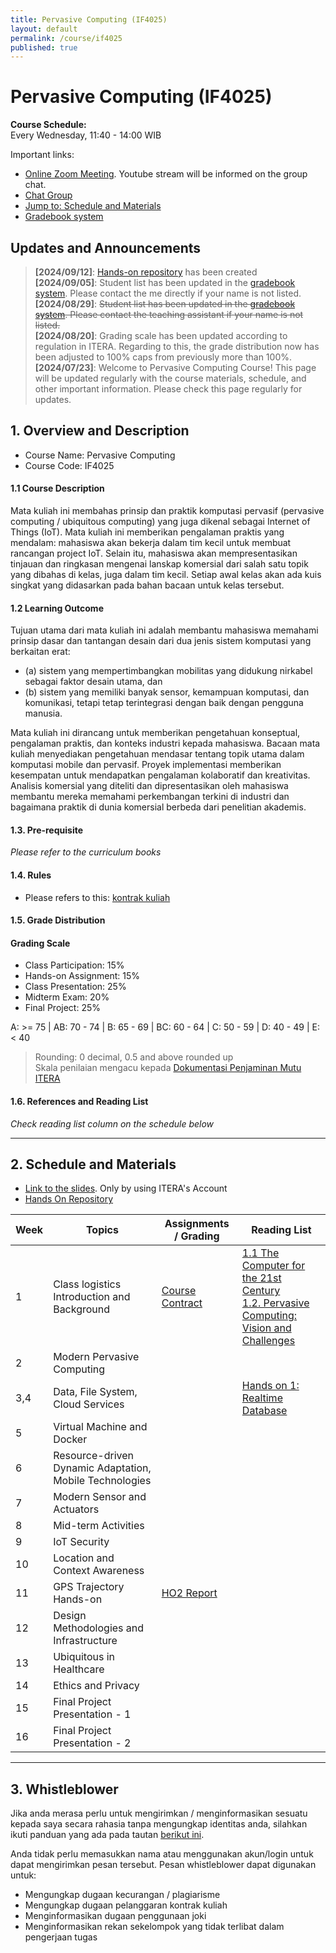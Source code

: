 ```yaml
---
title: Pervasive Computing (IF4025)
layout: default
permalink: /course/if4025
published: true
---
```


# Pervasive Computing (IF4025)

**Course Schedule:**<br>
Every Wednesday, 11:40 - 14:00 WIB

Important links:
- [Online Zoom Meeting](https://csueb.zoom.us/j/81876160253). Youtube stream will be informed on the group chat.
- [Chat Group](https://chat.whatsapp.com/H0iIvh650gn4EmvE1689So)
- [Jump to: Schedule and Materials](#2-schedule-and-materials)
- [Gradebook system](https://gradebook.mctm.web.id)

## Updates and Announcements
> **[2024/09/12]**: [Hands-on repository](https://github.com/informatika-itera/if4025-handson) has been created<br>
> **[2024/09/05]**: Student list has been updated in the [gradebook system](https://gradebook.mctm.web.id). Please contact the me directly if your name is not listed.<br>
> **[2024/08/29]**: ~~Student list has been updated in the [gradebook system](https://gradebook.mctm.web.id). Please contact the teaching assistant if your name is not listed.~~<br>
> **[2024/08/20]**: Grading scale has been updated according to regulation in ITERA. Regarding to this, the grade distribution now has been adjusted to 100% caps from previously more than 100%. <br>
> **[2024/07/23]**: Welcome to Pervasive Computing Course! This page will be updated regularly with the course materials, schedule, and other important information. Please check this page regularly for updates.

## 1. Overview and Description
* Course Name: Pervasive Computing
* Course Code: IF4025

#### 1.1 Course Description
Mata kuliah ini membahas prinsip dan praktik komputasi pervasif (pervasive computing / ubiquitous computing) yang juga dikenal sebagai Internet of Things (IoT). Mata kuliah ini memberikan pengalaman praktis yang mendalam: mahasiswa akan bekerja dalam tim kecil untuk membuat rancangan project IoT. Selain itu, mahasiswa akan mempresentasikan tinjauan dan ringkasan mengenai lanskap komersial dari salah satu topik yang dibahas di kelas, juga dalam tim kecil. Setiap awal kelas akan ada kuis singkat yang didasarkan pada bahan bacaan untuk kelas tersebut.

#### 1.2 Learning Outcome
Tujuan utama dari mata kuliah ini adalah membantu mahasiswa memahami prinsip dasar dan tantangan desain dari dua jenis sistem komputasi yang berkaitan erat:
- (a) sistem yang mempertimbangkan mobilitas yang didukung nirkabel sebagai faktor desain utama, dan
- (b) sistem yang memiliki banyak sensor, kemampuan komputasi, dan komunikasi, tetapi tetap terintegrasi dengan baik dengan pengguna manusia.

Mata kuliah ini dirancang untuk memberikan pengetahuan konseptual, pengalaman praktis, dan konteks industri kepada mahasiswa. Bacaan mata kuliah menyediakan pengetahuan mendasar tentang topik utama dalam komputasi mobile dan pervasif. Proyek implementasi memberikan kesempatan untuk mendapatkan pengalaman kolaboratif dan kreativitas. Analisis komersial yang diteliti dan dipresentasikan oleh mahasiswa membantu mereka memahami perkembangan terkini di industri dan bagaimana praktik di dunia komersial berbeda dari penelitian akademis.

#### 1.3. Pre-requisite

_Please refer to the curriculum books_

#### 1.4. Rules
- Please refers to this: [kontrak kuliah](/course/rules)

#### 1.5. Grade Distribution

#### Grading Scale
- Class Participation: 15%
- Hands-on Assignment: 15%
- Class Presentation: 25%
- Midterm Exam: 20%
- Final Project: 25%

A: >= 75 | AB: 70 - 74 | B: 65 - 69 | BC: 60 - 64 | C: 50 - 59 | D: 40 - 49 | E: < 40
> Rounding: 0 decimal, 0.5 and above rounded up<br>
> Skala penilaian mengacu kepada [Dokumentasi Penjaminan Mutu ITERA](https://drive.google.com/file/d/10VZkyxliXRRgUDNiM0GQVzJ6BB3MYmiJ/view?usp=sharing)




#### 1.6. References and Reading List
_Check reading list column on the schedule below_

---

## 2. Schedule and Materials

- [Link to the slides](https://drive.google.com/drive/folders/1NbcEvO_Te-Q4drTUfCj1msbVsr70aLNA?usp=sharing). Only by using ITERA's Account
- [Hands On Repository](https://github.com/informatika-itera/if4025-handson)

| Week | Topics                                                  | Assignments / Grading                                  | Reading List                                                                                                                                                                                                                    |
| ---- | ------------------------------------------------------- | ------------------------------------------------------ | ------------------------------------------------------------------------------------------------------------------------------------------------------------------------------------------------------------------------------- |
| 1    | Class logistics<br>Introduction and Background          | [Course Contract](https://forms.gle/jp8V1gMahB5RbDuX7) | [1.1 The Computer for the 21st Century](https://drive.google.com/file/d/19B5MSQkXoTJAIWXYX8FcL-QhMWOvTjXc/view?usp=sharing)<br>[1.2. Pervasive Computing: Vision and Challenges](https://www.cs.cmu.edu/~aura/docdir/pcs01.pdf) |
| 2    | Modern Pervasive Computing                              |                                                        |                                                                                                                                                                                                                                 |
| 3,4  | Data, File System, Cloud Services                       |                                                        | [Hands on 1: Realtime Database](https://github.com/informatika-itera/if4025-handson/tree/main/1_simple-realtime-database)                                                                                                       |
| 5    | Virtual Machine and Docker                              |                                                        |                                                                                                                                                                                                                                 |
| 6    | Resource-driven Dynamic Adaptation, Mobile Technologies |                                                        |                                                                                                                                                                                                                                 |
| 7    | Modern Sensor and Actuators                             |                                                        |                                                                                                                                                                                                                                 |
| 8    | Mid-term Activities                                     |                                                        |                                                                                                                                                                                                                                 |
| 9    | IoT Security                                            |                                                        |                                                                                                                                                                                                                                 |
| 10   | Location and Context Awareness                          |                                                        |                                                                                                                                                                                                                                 |
| 11   | GPS Trajectory Hands-on                                 | [HO2 Report]()                                         |                                                                                                                                                                                                                                 |
| 12   | Design Methodologies and Infrastructure                 |                                                        |                                                                                                                                                                                                                                 |
| 13   | Ubiquitous in Healthcare                                |                                                        |                                                                                                                                                                                                                                 |
| 14   | Ethics and Privacy                                      |                                                        |                                                                                                                                                                                                                                 |
| 15   | Final Project Presentation - 1                          |                                                        |                                                                                                                                                                                                                                 |
| 16   | Final Project Presentation - 2                          |                                                        |                                                                                                                                                                                                                                 |


---
## 3. Whistleblower
Jika anda merasa perlu untuk mengirimkan / menginformasikan sesuatu kepada saya secara rahasia tanpa mengungkap identitas anda, silahkan ikuti panduan yang ada pada tautan [berikut ini](/contact/anon).

Anda tidak perlu memasukkan nama atau menggunakan akun/login untuk dapat mengirimkan pesan tersebut. Pesan whistleblower dapat digunakan untuk:
- Mengungkap dugaan kecurangan / plagiarisme
- Mengungkap dugaan pelanggaran kontrak kuliah
- Menginformasikan dugaan penggunaan joki
- Menginformasikan rekan sekelompok yang tidak terlibat dalam pengerjaan tugas